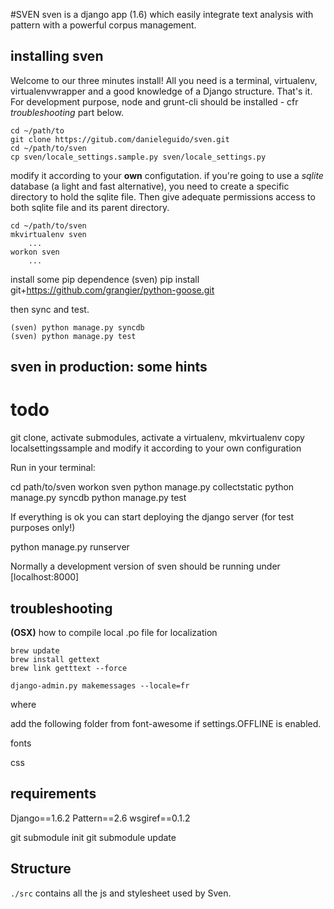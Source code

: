#SVEN
sven is a django app (1.6) which easily integrate text analysis with pattern with a powerful corpus management.

installing sven
---
Welcome to our three minutes install! All you need is a terminal, virtualenv, virtualenvwrapper and a good knowledge of a Django structure. That's it. For development purpose, node and grunt-cli should be installed - cfr _troubleshooting_ part below. 
	
	cd ~/path/to
	git clone https://gitub.com/danieleguido/sven.git
	cd ~/path/to/sven
	cp sven/locale_settings.sample.py sven/locale_settings.py
	
modify it according to your __own__ configutation.
if you're going to use a _sqlite_ database (a light and fast alternative), you need to create a specific directory to hold the sqlite file. Then give adequate permissions access to both sqlite file and its parent directory.

	cd ~/path/to/sven
	mkvirtualenv sven
		...
	workon sven
		...

install some pip dependence
  (sven) pip install git+https://github.com/grangier/python-goose.git

then sync and test.

	(sven) python manage.py syncdb
	(sven) python manage.py test

sven in production: some hints
---

todo
=======
git clone, activate submodules, activate a virtualenv, mkvirtualenv
copy localsettingssample and modify it according to your own configuration

Run in your terminal:

  cd path/to/sven
  workon sven
  python manage.py collectstatic
  python manage.py syncdb
  python manage.py test

If everything is ok you can start deploying the django server (for test purposes only!)

  python manage.py runserver

Normally a development version of sven should be running under 
[localhost:8000]
  

troubleshooting
---
__(OSX)__ how to compile local .po file for localization 

	brew update
	brew install gettext
	brew link getttext --force

	django-admin.py makemessages --locale=fr


where 

add the following folder from font-awesome if settings.OFFLINE is enabled.

fonts
	
css

requirements
---

Django==1.6.2
Pattern==2.6
wsgiref==0.1.2



git submodule init
git submodule update


Structure
---

`./src` contains all the js and stylesheet used by Sven.
